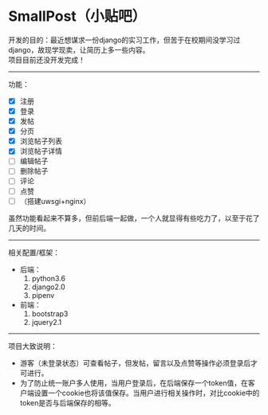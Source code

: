# SmallPost（小贴吧）
<div>开发的目的：最近想谋求一份django的实习工作，但苦于在校期间没学习过django，故现学现卖，让简历上多一些内容。</div>
项目目前还没开发完成！

***

功能：
- [x] 注册
- [x] 登录
- [x] 发帖
- [x] 分页
- [x] 浏览帖子列表
- [x] 浏览帖子详情
- [ ] 编辑帖子
- [ ] 删除帖子
- [ ] 评论
- [ ] 点赞
- [ ] （搭建uwsgi+nginx）

虽然功能看起来不算多，但前后端一起做，一个人就显得有些吃力了，以至于花了几天的时间。

***

相关配置/框架：
* 后端：
    1. python3.6 
    2. django2.0 
    3. pipenv<br>
* 前端：
    1. bootstrap3 
    2. jquery2.1

***

项目大致说明：
* 游客（未登录状态）可查看帖子，但发帖，留言以及点赞等操作必须登录后才可进行。
* 为了防止统一账户多人使用，当用户登录后，在后端保存一个token值，在客户端设置一个cookie也将该值保存。当用户进行相关操作时，对比cookie中的token是否与后端保存的相等。

